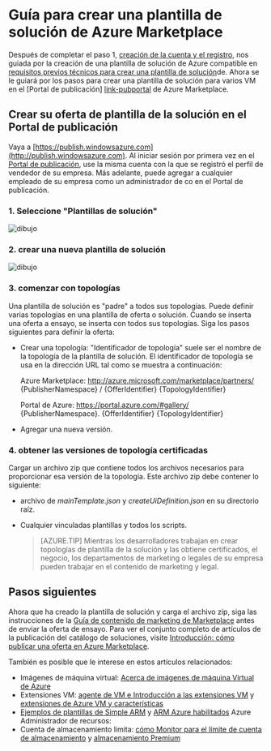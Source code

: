 <properties
   pageTitle="Guía para crear una plantilla de solución para el catálogo de soluciones | Microsoft Azure"
   description="Instrucciones detalladas sobre cómo crear, certificar e implementar una plantilla de solución de imagen entre varios VM para comprar en Azure Marketplace."
   services="marketplace-publishing"
   documentationCenter=""
   authors="HannibalSII"
   manager="hascipio"
   editor=""/>

   <tags
      ms.service="marketplace"
      ms.devlang="na"
      ms.topic="article"
      ms.tgt_pltfrm="na"
      ms.workload="na"
      ms.date="07/27/2016"
      ms.author="hascipio; v-divte" />

# <a name="guide-to-create-a-solution-template-for-azure-marketplace"></a>Guía para crear una plantilla de solución de Azure Marketplace
Después de completar el paso 1, [creación de la cuenta y el registro][link-acct-creation], nos guiada por la creación de una plantilla de solución de Azure compatible en [requisitos previos técnicos para crear una plantilla de solución](marketplace-publishing-solution-template-creation-prerequisites.md)de. Ahora se le guiará por los pasos para crear una plantilla de solución para varios VM en el [Portal de publicación] [ link-pubportal] de Azure Marketplace.

## <a name="create-your-solution-template-offer-in-the-publishing-portal"></a>Crear su oferta de plantilla de la solución en el Portal de publicación
Vaya a [https://publish.windowsazure.com](http://publish.windowsazure.com). Al iniciar sesión por primera vez en el [Portal de publicación](https://publish.windowsazure.com/), use la misma cuenta con la que se registró el perfil de vendedor de su empresa. Más adelante, puede agregar a cualquier empleado de su empresa como un administrador de co en el Portal de publicación.

### <a name="1-select-solution-templates"></a>1. Seleccione "Plantillas de solución"

  ![dibujo][img-pubportal-menu-sol-templ]

### <a name="2-create-a-new-solution-template"></a>2. crear una nueva plantilla de solución

  ![dibujo][img-pubportal-sol-templ-new]

### <a name="3-start-with-topologies"></a>3. comenzar con topologías
Una plantilla de solución es "padre" a todos sus topologías. Puede definir varias topologías en una plantilla de oferta o solución. Cuando se inserta una oferta a ensayo, se inserta con todos sus topologías. Siga los pasos siguientes para definir la oferta:     

- Crear una topología: "Identificador de topología" suele ser el nombre de la topología de la plantilla de solución. El identificador de topología se usa en la dirección URL tal como se muestra a continuación:

  Azure Marketplace: http://azure.microsoft.com/marketplace/partners/ {PublisherNamespace} / {OfferIdentifier} {TopologyIdentifier}

  Portal de Azure: https://portal.azure.com/#gallery/ {PublisherNamespace}. {OfferIdentifier} {TopologyIdentifier}

- Agregar una nueva versión.

### <a name="4-get-your-topology-versions-certified"></a>4. obtener las versiones de topología certificadas
Cargar un archivo zip que contiene todos los archivos necesarios para proporcionar esa versión de la topología. Este archivo zip debe contener lo siguiente:

- archivo de *mainTemplate.json* y *createUiDefinition.json* en su directorio raíz.
- Cualquier vinculadas plantillas y todos los scripts.

  > [AZURE.TIP] Mientras los desarrolladores trabajan en crear topologías de plantilla de la solución y las obtiene certificados, el negocio, los departamentos de marketing o legales de su empresa pueden trabajar en el contenido de marketing y legal.

## <a name="next-steps"></a>Pasos siguientes
Ahora que ha creado la plantilla de solución y carga el archivo zip, siga las instrucciones de la [Guía de contenido de marketing de Marketplace](marketplace-publishing-push-to-staging.md) antes de enviar la oferta de ensayo. Para ver el conjunto completo de artículos de la publicación del catálogo de soluciones, visite [Introducción: cómo publicar una oferta en Azure Marketplace](marketplace-publishing-getting-started.md).

También es posible que le interese en estos artículos relacionados:

- Imágenes de máquina virtual: [Acerca de imágenes de máquina Virtual de Azure](https://msdn.microsoft.com/library/azure/dn790290.aspx)
- Extensiones VM: [agente de VM e Introducción a las extensiones VM](https://msdn.microsoft.com/library/azure/dn832621.aspx) y [extensiones de Azure VM y características](https://msdn.microsoft.com/library/azure/dn606311.aspx)
- [Ejemplos de plantillas de Simple ARM](https://github.com/rjmax/ArmExamples) y [ARM Azure habilitados](../resource-group-authoring-templates.md) Azure Administrador de recursos:
- Cuenta de almacenamiento limita: [cómo Monitor para el límite de cuenta de almacenamiento](http://blogs.msdn.com/b/mast/archive/2014/08/02/how-to-monitor-for-storage-account-throttling.aspx) y [almacenamiento Premium](../storage/storage-premium-storage.md#scalability-and-performance-targets-when-using-premium-storage)

[img-pubportal-menu-sol-templ]:media/marketplace-publishing-solution-template-creation/pubportal-menu-solution-templates.png
[img-pubportal-sol-templ-new]:media/marketplace-publishing-solution-template-creation/pubportal-solution-template-new.png
[link-acct-creation]:marketplace-publishing-accounts-creation-registration.md
[link-pubportal]:https://publish.windowsazure.com
